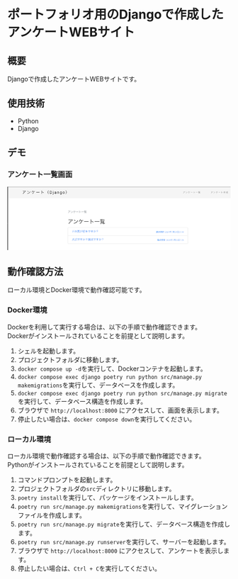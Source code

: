 # ポートフォリオ用のDjangoで作成したアンケートWEBサイト

## 概要

Djangoで作成したアンケートWEBサイトです。

## 使用技術

- Python
- Django

## デモ

### アンケート一覧画面

![アンケート一覧画面](images/questionnaire_list.png)

## 動作確認方法

ローカル環境とDocker環境で動作確認可能です。

### Docker環境

Dockerを利用して実行する場合は、以下の手順で動作確認できます。  
Dockerがインストールされていることを前提として説明します。

1. シェルを起動します。
2. プロジェクトフォルダに移動します。
3. `docker compose up -d`を実行して、Dockerコンテナを起動します。
4. `docker compose exec django poetry run python src/manage.py makemigrations`を実行して、データベースを作成します。
5. `docker compose exec django poetry run python src/manage.py migrate`を実行して、データベース構造を作成します。
6. ブラウザで `http://localhost:8000` にアクセスして、画面を表示します。
7. 停止したい場合は、`docker compose down`を実行してください。

### ローカル環境

ローカル環境で動作確認する場合は、以下の手順で動作確認できます。  
Pythonがインストールされていることを前提として説明します。

1. コマンドプロンプトを起動します。
2. プロジェクトフォルダの`src`ディレクトリに移動します。
3. `poetry install`を実行して、パッケージをインストールします。
4. `poetry run src/manage.py makemigrations`を実行して、マイグレーションファイルを作成します。
5. `poetry run src/manage.py migrate`を実行して、データベース構造を作成します。
6. `poetry run src/manage.py runserver`を実行して、サーバーを起動します。
7. ブラウザで `http://localhost:8000` にアクセスして、アンケートを表示します。
8. 停止したい場合は、`Ctrl + C`を実行してください。
